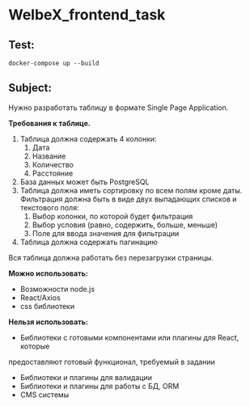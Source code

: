 # WelbeX_frontend_task

## Test:
```
docker-compose up --build
```

## Subject:

Нужно разработать таблицу в формате Single Page Application.

**Требования к таблице.**

1. Таблица должна содержать 4 колонки:
	1. Дата
	2. Название
	3. Количество
	4. Расстояние
2. База данных может быть PostgreSQL
3. Таблица должна иметь сортировку по всем полям кроме даты. Фильтрация должна быть в виде двух выпадающих списков и текстового поля:
	1. Выбор колонки, по которой будет фильтрация
	2. Выбор условия (равно, содержить, больше, меньше)
	3. Поле для ввода значения для фильтрации
4. Таблица должна содержать пагинацию

Вся таблица должна работать без перезагрузки страницы.

**Можно использовать:**

- Возможности node.js
- React/Axios
- css библиотеки

**Нельзя использовать:**

- Библиотеки с готовыми компонентами или плагины для React, которые

предоставляют готовый функционал, требуемый в задании

- Библиотеки и плагины для валидации
- Библиотеки и плагины для работы с БД, ORM
- CMS системы
